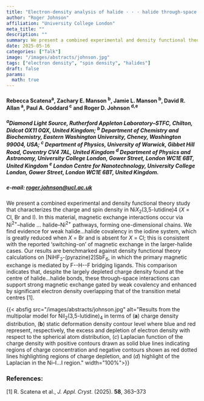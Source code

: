 ```yaml
---
title: "Electron-density analysis of halide · · · halide through-space magnetic exchange"
author: "Roger Johnson"
affiliation: "University College London"
meta_title: ""
description: ""
summary: We present a combined experimental and density functional theory study that characterizes the charge and spin density in Ni*X*<sub>2</sub>(3,5-lutidine)4 (*X* = Cl, Br and I). In this material, magnetic exchange interactions occur via Ni<sup>2+</sup>–halide … halide–Ni<sup>2+</sup> pathways, forming one-dimensional chains.
date: 2025-05-16  
categories: ["Talk"]
image: "/images/abstracts/johnson.jpg"
tags: ["electron density", "spin density", "halides"]
draft: false
params:
  math: true
---
```

#### Rebecca Scatena<sup>a</sup>, Zachary E. Manson <sup>b</sup>, Jamie L. Manson <sup>b</sup>, David R. Allan <sup>a</sup>, Paul A. Goddard <sup>c</sup> and Roger D. Johnson <sup>d,e</sup>


##### <sup>a</sup>Diamond Light Source, Rutherford Appleton Laboratory–STFC, Chilton, Didcot OX11 0QX, United Kingdom; <sup>b</sup> Department of Chemistry and Biochemistry, Eastern Washington University, Cheney, Washington 99004, USA; <sup>c</sup> Department of Physics, University of Warwick, Gibbet Hill Road, Coventry CV4 7AL, United Kingdom <sup>d</sup> Department of Physics and Astronomy, University College London, Gower Street, London WC1E 6BT, United Kingdom <sup>e</sup> London Centre for Nanotechnology, University College London, Gower Street, London WC1E 6BT, United Kingdom.


##### e-mail: roger.johnson@ucl.ac.uk

We present a combined experimental and density functional theory study that characterizes the charge and spin density in Ni*X*<sub>2</sub>(3,5-lutidine)4 (*X* = Cl, Br and I). In this material, magnetic exchange interactions occur via Ni<sup>2+</sup>–halide … halide–Ni<sup>2+</sup> pathways, forming one-dimensional chains. We find evidence for weak halide…halide covalency in the iodine system, which is greatly reduced when *X* = Br and is absent for *X* = Cl; this is consistent with the reported ‘switching-on’ of magnetic exchange in the larger-halide cases. Our results are benchmarked against density functional theory calculations on [NiHF<sub>2</sub>-(pyrazine)2]SbF<sub>6</sub>, in which the primary magnetic exchange is mediated by F--H--F bridging ligands. This comparison indicates that, despite the largely depleted charge density found at the centre of halide…halide bonds, these through-space interactions can support strong magnetic exchange gated by weak covalency and enhanced by significant electron density overlapping that of the transition metal centres [1].


{{< absfig src="/images/abstracts/johnson.jpg" alt="Results from the multipolar model for NiI<sub>2</sub>(3,5-lutidine)<sub>4</sub> in terms of (**a**) charge density distribution, (**b**) static deformation density contour level where blue and red represent, respectively, the excess and depletion of electron density with respect to the spherical atom distribution, (*c*) Laplacian function of the charge density with positive contours drawn as solid blue lines indicating regions of charge concentration and negative contours shown as red dotted lines highlighting regions of charge depletion, and (*d*) highlight of the Laplacian in the Ni–I…I region." width="100%">}}

### References:

[1] R. Scatena et al., *J. Appl. Cryst.* (2025). **58**, 363–373  
